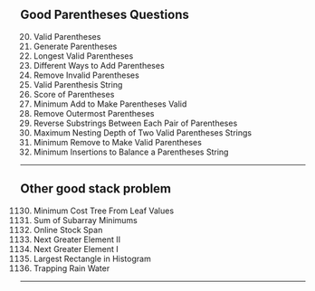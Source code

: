 
Good Parentheses Questions
---------------------------------------------------------------------
20. Valid Parentheses
22. Generate Parentheses
32. Longest Valid Parentheses
241. Different Ways to Add Parentheses
301. Remove Invalid Parentheses
678. Valid Parenthesis String
856. Score of Parentheses
921. Minimum Add to Make Parentheses Valid
1021. Remove Outermost Parentheses
1190. Reverse Substrings Between Each Pair of Parentheses
1111. Maximum Nesting Depth of Two Valid Parentheses Strings
1249. Minimum Remove to Make Valid Parentheses
1541. Minimum Insertions to Balance a Parentheses String
---------------------------------------------------------------------


**Other good stack problem**
---------------------------------------------------------------------
1130. Minimum Cost Tree From Leaf Values
907. Sum of Subarray Minimums
901. Online Stock Span
503. Next Greater Element II
496. Next Greater Element I
84. Largest Rectangle in Histogram
42. Trapping Rain Water
---------------------------------------------------------------------

